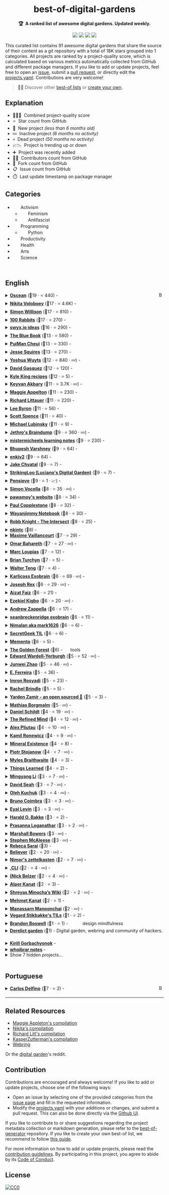 <!-- markdownlint-disable -->
<h1 align="center">
    best-of-digital-gardens
    <br>
</h1>

<p align="center">
    <strong>🏆&nbsp; A ranked list of awesome digital gardens. Updated weekly.</strong>
</p>

<p align="center">
    <a href="https://best-of.org" title="Best-of Badge"><img src="http://bit.ly/3o3EHNN"></a>
    <a href="#Contents" title="Project Count"><img src="https://img.shields.io/badge/projects-91-blue.svg?color=5ac4bf"></a>
    <a href="#Contribution" title="Contributions are welcome"><img src="https://img.shields.io/badge/contributions-welcome-green.svg"></a>
    <a href="https://github.com/lyz-code/best-of-digital-gardens/actions" title="Update CI"><img src="https://github.com/lyz-code/autoimport/workflows/Update/badge.svg"></a>
</p>

This curated list contains 91 awesome digital gardens that share the source of their content as a git repository with a total of 18K stars grouped into 1 categories. All projects are ranked by a project-quality score, which is calculated based on various metrics automatically collected from GitHub and different package managers. If you like to add or update projects, feel free to open an [issue](https://github.com/lyz-code/best-of-digital-gardens/issues/new/choose), submit a [pull request](https://github.com/lyz-code/best-of-digital-gardens/pulls), or directly edit the [projects.yaml](https://github.com/lyz-code/best-of-digital-gardens/edit/main/projects.yaml). Contributions are very welcome!

> 🧙‍♂️  Discover other [best-of lists](https://best-of.org) or [create your own](https://github.com/best-of-lists/best-of/blob/main/create-best-of-list.md).

## Explanation
- 🥇🥈🥉&nbsp; Combined project-quality score
- ⭐️&nbsp; Star count from GitHub
- 🐣&nbsp; New project _(less than 6 months old)_
- 💤&nbsp; Inactive project _(6 months no activity)_
- 💀&nbsp; Dead project _(50 months no activity)_
- 📈📉&nbsp; Project is trending up or down
- ➕&nbsp; Project was recently added
- 👨‍💻&nbsp; Contributors count from GitHub
- 🔀&nbsp; Fork count from GitHub
- 📋&nbsp; Issue count from GitHub
- ⏱️&nbsp; Last update timestamp on package manager

## Categories

- <img src="https://raw.githubusercontent.com/lyz-code/best-of-digital-gardens/main/.icons/activism.png" style="display:inline;" width="17" height="17">&nbsp; Activism
    - <img src="https://raw.githubusercontent.com/lyz-code/best-of-digital-gardens/main/.icons/feminism.png" style="display:inline;" width="17" height="17">&nbsp; Feminism
    - <img src="https://raw.githubusercontent.com/lyz-code/best-of-digital-gardens/main/.icons/antifascism.png" style="display:inline;" width="17" height="17">&nbsp; Antifascist
- <img src="https://raw.githubusercontent.com/lyz-code/best-of-digital-gardens/main/.icons/programming.png" style="display:inline;" width="17" height="17">&nbsp; Programming
    - <img src="https://raw.githubusercontent.com/lyz-code/best-of-digital-gardens/main/.icons/python.png" style="display:inline;" width="17" height="17">&nbsp; Python
- <img src="https://raw.githubusercontent.com/lyz-code/best-of-digital-gardens/main/.icons/time-management.png" style="display:inline;" width="17" height="17">&nbsp; Productivity
- <img src="https://raw.githubusercontent.com/lyz-code/best-of-digital-gardens/main/.icons/cardiogram.png" style="display:inline;" width="17" height="17">&nbsp; Health
- <img src="https://raw.githubusercontent.com/lyz-code/best-of-digital-gardens/main/.icons/tools.png" style="display:inline;" width="17" height="17">&nbsp; Arts
- <img src="https://raw.githubusercontent.com/lyz-code/best-of-digital-gardens/main/.icons/science.png" style="display:inline;" width="17" height="17">&nbsp; Science

<br>

## English

<a href="#"><img align="right" width="15" height="15" src="https://git.io/JtehR" alt="Back to top"></a>

<details><summary><b><a href="https://wiki.xxiivv.com/site/home.html">Oscean</a></b> (🥇19 ·  ⭐ 440) - </summary>

- [GitHub](https://github.com/XXIIVV/oscean) (👨‍💻 41 · 🔀 78 · 📦 6 · 📋 53 - 24% open · ⏱️ 16.09.2023)
</details>
<details><summary><b><a href="https://wiki.nikiv.dev/">Nikita Voloboev</a></b> (🥇17 ·  ⭐ 4.6K) -  <img src="https://raw.githubusercontent.com/lyz-code/best-of-digital-gardens/main/.icons/science.png" style="display:inline;" width="17" height="17"> <img src="https://raw.githubusercontent.com/lyz-code/best-of-digital-gardens/main/.icons/programming.png" style="display:inline;" width="17" height="17"> <img src="https://raw.githubusercontent.com/lyz-code/best-of-digital-gardens/main/.icons/tools.png" style="display:inline;" width="17" height="17"> <img src="https://raw.githubusercontent.com/lyz-code/best-of-digital-gardens/main/.icons/linux.png" style="display:inline;" width="17" height="17"> <img src="https://raw.githubusercontent.com/lyz-code/best-of-digital-gardens/main/.icons/activism.png" style="display:inline;" width="17" height="17"> <img src="https://raw.githubusercontent.com/lyz-code/best-of-digital-gardens/main/.icons/python.png" style="display:inline;" width="17" height="17"> <img src="https://raw.githubusercontent.com/lyz-code/best-of-digital-gardens/main/.icons/cardiogram.png" style="display:inline;" width="17" height="17"> <img src="https://raw.githubusercontent.com/lyz-code/best-of-digital-gardens/main/.icons/time-management.png" style="display:inline;" width="17" height="17"></summary>

- [GitHub](https://github.com/nikitavoloboev/knowledge) (👨‍💻 45 · 🔀 510 · 📋 42 - 28% open · ⏱️ 01.06.2023)
</details>
<details><summary><b><a href="https://til.simonwillison.net/">Simon Willison</a></b> (🥇17 ·  ⭐ 810) -  <img src="https://raw.githubusercontent.com/lyz-code/best-of-digital-gardens/main/.icons/programming.png" style="display:inline;" width="17" height="17"> <img src="https://raw.githubusercontent.com/lyz-code/best-of-digital-gardens/main/.icons/linux.png" style="display:inline;" width="17" height="17"> <img src="https://raw.githubusercontent.com/lyz-code/best-of-digital-gardens/main/.icons/python.png" style="display:inline;" width="17" height="17"></summary>

- [GitHub](https://github.com/simonw/til) (👨‍💻 12 · 🔀 80 · 📋 62 - 20% open · ⏱️ 21.09.2023)
</details>
<details><summary><b><a href="https://100r.co/site/home.html">100 Rabbits</a></b> (🥇17 ·  ⭐ 270) -  <img src="https://raw.githubusercontent.com/lyz-code/best-of-digital-gardens/main/.icons/programming.png" style="display:inline;" width="17" height="17"> <img src="https://raw.githubusercontent.com/lyz-code/best-of-digital-gardens/main/.icons/tools.png" style="display:inline;" width="17" height="17"></summary>

- [GitHub](https://github.com/hundredrabbits/100r.co) (👨‍💻 30 · 🔀 52 · 📋 44 - 13% open · ⏱️ 15.09.2023)
</details>
<details><summary><b><a href="https://www.swyx.io/ideas/?show=Essays">swyx.io ideas</a></b> (🥇16 ·  ⭐ 290) - </summary>

- [GitHub](https://github.com/swyxio/swyxdotio) (👨‍💻 31 · 🔀 41 · 📋 440 - 5% open · ⏱️ 06.09.2023)
</details>
<details><summary><b><a href="https://lyz-code.github.io/blue-book">The Blue Book</a></b> (🥇13 ·  ⭐ 580) -  <img src="https://raw.githubusercontent.com/lyz-code/best-of-digital-gardens/main/.icons/activism.png" style="display:inline;" width="17" height="17"> <img src="https://raw.githubusercontent.com/lyz-code/best-of-digital-gardens/main/.icons/antifascism.png" style="display:inline;" width="17" height="17"> <img src="https://raw.githubusercontent.com/lyz-code/best-of-digital-gardens/main/.icons/time-management.png" style="display:inline;" width="17" height="17"> <img src="https://raw.githubusercontent.com/lyz-code/best-of-digital-gardens/main/.icons/cardiogram.png" style="display:inline;" width="17" height="17"> <img src="https://raw.githubusercontent.com/lyz-code/best-of-digital-gardens/main/.icons/programming.png" style="display:inline;" width="17" height="17"> <img src="https://raw.githubusercontent.com/lyz-code/best-of-digital-gardens/main/.icons/python.png" style="display:inline;" width="17" height="17"> <img src="https://raw.githubusercontent.com/lyz-code/best-of-digital-gardens/main/.icons/linux.png" style="display:inline;" width="17" height="17"> <img src="https://raw.githubusercontent.com/lyz-code/best-of-digital-gardens/main/.icons/tools.png" style="display:inline;" width="17" height="17"> <img src="https://raw.githubusercontent.com/lyz-code/best-of-digital-gardens/main/.icons/science.png" style="display:inline;" width="17" height="17"> <img src="https://raw.githubusercontent.com/lyz-code/best-of-digital-gardens/main/.icons/feminism.png" style="display:inline;" width="17" height="17"></summary>

- [GitHub](https://github.com/lyz-code/blue-book) (👨‍💻 13 · 🔀 74 · ⏱️ 20.09.2023)
</details>
<details><summary><b><a href="https://wiki.aleen42.com/">PuiMan Cheui</a></b> (🥇13 ·  ⭐ 330) -  <img src="https://raw.githubusercontent.com/lyz-code/best-of-digital-gardens/main/.icons/programming.png" style="display:inline;" width="17" height="17"> <img src="https://raw.githubusercontent.com/lyz-code/best-of-digital-gardens/main/.icons/linux.png" style="display:inline;" width="17" height="17"></summary>

- [GitHub](https://github.com/aleen42/PersonalWiki) (👨‍💻 3 · 🔀 49 · 📋 35 - 80% open · ⏱️ 02.08.2023)
</details>
<details><summary><b><a href="https://jessesquires.github.io/TIL/">Jesse Squires</a></b> (🥇13 ·  ⭐ 270) -  <img src="https://raw.githubusercontent.com/lyz-code/best-of-digital-gardens/main/.icons/programming.png" style="display:inline;" width="17" height="17"> <img src="https://raw.githubusercontent.com/lyz-code/best-of-digital-gardens/main/.icons/python.png" style="display:inline;" width="17" height="17"> <img src="https://raw.githubusercontent.com/lyz-code/best-of-digital-gardens/main/.icons/activism.png" style="display:inline;" width="17" height="17"></summary>

- [GitHub](https://github.com/jessesquires/TIL) (👨‍💻 5 · 🔀 8 · ⏱️ 10.09.2023)
</details>
<details><summary><b><a href="https://github.com/yoshuawuyts/notes">Yoshua Wuyts</a></b> (🥈12 ·  ⭐ 840 · 💤) -  <img src="https://raw.githubusercontent.com/lyz-code/best-of-digital-gardens/main/.icons/tools.png" style="display:inline;" width="17" height="17"> <img src="https://raw.githubusercontent.com/lyz-code/best-of-digital-gardens/main/.icons/programming.png" style="display:inline;" width="17" height="17"> <img src="https://raw.githubusercontent.com/lyz-code/best-of-digital-gardens/main/.icons/time-management.png" style="display:inline;" width="17" height="17"></summary>

- [GitHub](https://github.com/yoshuawuyts/notes) (👨‍💻 13 · 🔀 44 · 📋 38 - 13% open · ⏱️ 07.10.2020)
</details>
<details><summary><b><a href="https://publish.obsidian.md/davidgasquez/README">David Gasquez</a></b> (🥈12 ·  ⭐ 120) -  <img src="https://raw.githubusercontent.com/lyz-code/best-of-digital-gardens/main/.icons/programming.png" style="display:inline;" width="17" height="17"> <img src="https://raw.githubusercontent.com/lyz-code/best-of-digital-gardens/main/.icons/cardiogram.png" style="display:inline;" width="17" height="17"> <img src="https://raw.githubusercontent.com/lyz-code/best-of-digital-gardens/main/.icons/linux.png" style="display:inline;" width="17" height="17"> <img src="https://raw.githubusercontent.com/lyz-code/best-of-digital-gardens/main/.icons/time-management.png" style="display:inline;" width="17" height="17"> <img src="https://raw.githubusercontent.com/lyz-code/best-of-digital-gardens/main/.icons/tools.png" style="display:inline;" width="17" height="17"> <img src="https://raw.githubusercontent.com/lyz-code/best-of-digital-gardens/main/.icons/science.png" style="display:inline;" width="17" height="17"></summary>

- [GitHub](https://github.com/davidgasquez/handbook) (👨‍💻 4 · 🔀 14 · ⏱️ 18.09.2023)
</details>
<details><summary><b><a href="https://recipes.kyleking.me/">Kyle King recipes</a></b> (🥈12 ·  ⭐ 5) -  <img src="https://raw.githubusercontent.com/lyz-code/best-of-digital-gardens/main/.icons/tools.png" style="display:inline;" width="17" height="17"></summary>

- [GitHub](https://github.com/KyleKing/recipes) (👨‍💻 2 · 📦 94 · ⏱️ 13.09.2023)
</details>
<details><summary><b><a href="https://keyvanakbary.github.io/learning-notes/">Keyvan Akbary</a></b> (🥈11 ·  ⭐ 3.7K · 💤) - </summary>

- [GitHub](https://github.com/keyvanakbary/learning-notes) (👨‍💻 3 · 🔀 860 · 📋 4 - 50% open · ⏱️ 15.01.2022)
</details>
<details><summary><b><a href="https://maggieappleton.com/garden">Maggie Appelton</a></b> (🥈11 ·  ⭐ 230) -  <img src="https://raw.githubusercontent.com/lyz-code/best-of-digital-gardens/main/.icons/programming.png" style="display:inline;" width="17" height="17"> <img src="https://raw.githubusercontent.com/lyz-code/best-of-digital-gardens/main/.icons/science.png" style="display:inline;" width="17" height="17"> <img src="https://raw.githubusercontent.com/lyz-code/best-of-digital-gardens/main/.icons/tools.png" style="display:inline;" width="17" height="17"></summary>

- [GitHub](https://github.com/MaggieAppleton/maggieappleton.com-V2) (👨‍💻 4 · 🔀 27 · ⏱️ 22.09.2023)
</details>
<details><summary><b><a href="https://github.com/RichardLitt/knowledge">Richard Littauer</a></b> (🥈11 ·  ⭐ 220) -  <img src="https://raw.githubusercontent.com/lyz-code/best-of-digital-gardens/main/.icons/science.png" style="display:inline;" width="17" height="17"> <img src="https://raw.githubusercontent.com/lyz-code/best-of-digital-gardens/main/.icons/tools.png" style="display:inline;" width="17" height="17"> <img src="https://raw.githubusercontent.com/lyz-code/best-of-digital-gardens/main/.icons/python.png" style="display:inline;" width="17" height="17"> <img src="https://raw.githubusercontent.com/lyz-code/best-of-digital-gardens/main/.icons/programming.png" style="display:inline;" width="17" height="17"></summary>

- [GitHub](https://github.com/RichardLitt/knowledge) (👨‍💻 5 · 🔀 19 · 📋 19 - 21% open · ⏱️ 05.09.2023)
</details>
<details><summary><b><a href="https://leebyron.com/til/">Lee Byron</a></b> (🥈11 ·  ⭐ 56) -  <img src="https://raw.githubusercontent.com/lyz-code/best-of-digital-gardens/main/.icons/programming.png" style="display:inline;" width="17" height="17"> <img src="https://raw.githubusercontent.com/lyz-code/best-of-digital-gardens/main/.icons/linux.png" style="display:inline;" width="17" height="17"></summary>

- [GitHub](https://github.com/leebyron/til) (🔀 5 · ⏱️ 31.07.2023)
</details>
<details><summary><b><a href="https://scottspence.com/posts">Scott Spence</a></b> (🥈11 ·  ⭐ 40) - </summary>

- [GitHub](https://github.com/spences10/scottspence.com) (👨‍💻 10 · 🔀 9 · 📋 4 - 25% open · ⏱️ 22.09.2023)
</details>
<details><summary><b><a href="https://mlubinsky.github.io/">Michael Lubinsky</a></b> (🥈11 ·  ⭐ 9) -  <img src="https://raw.githubusercontent.com/lyz-code/best-of-digital-gardens/main/.icons/programming.png" style="display:inline;" width="17" height="17"> <img src="https://raw.githubusercontent.com/lyz-code/best-of-digital-gardens/main/.icons/python.png" style="display:inline;" width="17" height="17"> <img src="https://raw.githubusercontent.com/lyz-code/best-of-digital-gardens/main/.icons/linux.png" style="display:inline;" width="17" height="17"></summary>

- [GitHub](https://github.com/mlubinsky/mlubinsky.github.com) (👨‍💻 8 · 🔀 3 · ⏱️ 22.09.2023)
</details>
<details><summary><b><a href="https://braindump.jethro.dev/">Jethro's Braindump</a></b> (🥈9 ·  ⭐ 360 · 💤) -  <img src="https://raw.githubusercontent.com/lyz-code/best-of-digital-gardens/main/.icons/science.png" style="display:inline;" width="17" height="17"> <img src="https://raw.githubusercontent.com/lyz-code/best-of-digital-gardens/main/.icons/linux.png" style="display:inline;" width="17" height="17"> <img src="https://raw.githubusercontent.com/lyz-code/best-of-digital-gardens/main/.icons/programming.png" style="display:inline;" width="17" height="17"> <img src="https://raw.githubusercontent.com/lyz-code/best-of-digital-gardens/main/.icons/activism.png" style="display:inline;" width="17" height="17"></summary>

- [GitHub](https://github.com/jethrokuan/braindump) (👨‍💻 6 · 🔀 88 · 📋 15 - 26% open · ⏱️ 02.12.2022)
</details>
<details><summary><b><a href="https://learning-notes.mistermicheels.com/about/about/">mistermicheels learning notes</a></b> (🥈9 ·  ⭐ 230) -  <img src="https://raw.githubusercontent.com/lyz-code/best-of-digital-gardens/main/.icons/programming.png" style="display:inline;" width="17" height="17"></summary>

- [GitHub](https://github.com/mistermicheels/learning-notes) (👨‍💻 2 · 🔀 46 · ⏱️ 25.06.2023)
</details>
<details><summary><b><a href="https://til.bhupesh.me/">Bhupesh Varshney</a></b> (🥈9 ·  ⭐ 64) -  <img src="https://raw.githubusercontent.com/lyz-code/best-of-digital-gardens/main/.icons/programming.png" style="display:inline;" width="17" height="17"> <img src="https://raw.githubusercontent.com/lyz-code/best-of-digital-gardens/main/.icons/linux.png" style="display:inline;" width="17" height="17"> <img src="https://raw.githubusercontent.com/lyz-code/best-of-digital-gardens/main/.icons/python.png" style="display:inline;" width="17" height="17"></summary>

- [GitHub](https://github.com/Bhupesh-V/til) (🔀 13 · ⏱️ 18.09.2023)
</details>
<details><summary><b><a href="https://www.lord-enki.net/">enkiv2</a></b> (🥈9 ·  ⭐ 64) -  <img src="https://raw.githubusercontent.com/lyz-code/best-of-digital-gardens/main/.icons/tools.png" style="display:inline;" width="17" height="17"> <img src="https://raw.githubusercontent.com/lyz-code/best-of-digital-gardens/main/.icons/science.png" style="display:inline;" width="17" height="17"></summary>

- [GitHub](https://github.com/enkiv2/misc) (🔀 4 · 📋 3 - 33% open · ⏱️ 21.07.2023)
</details>
<details><summary><b><a href="https://wiki.jacob.chvatal.com/">Jake Chvatal</a></b> (🥈9 ·  ⭐ 7) - </summary>

- [GitHub](https://github.com/jakeisnt/wiki) (👨‍💻 5 · 🔀 2 · 📋 25 - 4% open · ⏱️ 21.09.2023)
</details>
<details><summary><b><a href="https://strikingloo.github.io">StrikingLoo (Luciano's Digital Garden)</a></b> (🥈9 ·  ⭐ 7) -  <img src="https://raw.githubusercontent.com/lyz-code/best-of-digital-gardens/main/.icons/time-management.png" style="display:inline;" width="17" height="17"> <img src="https://raw.githubusercontent.com/lyz-code/best-of-digital-gardens/main/.icons/programming.png" style="display:inline;" width="17" height="17"> <img src="https://raw.githubusercontent.com/lyz-code/best-of-digital-gardens/main/.icons/python.png" style="display:inline;" width="17" height="17"></summary>

- [GitHub](https://github.com/StrikingLoo/strikingloo.github.io) (👨‍💻 4 · 🔀 3 · ⏱️ 19.09.2023)
</details>
<details><summary><b><a href="https://paveloom.github.io/pensieve">Pensieve</a></b> (🥈9 ·  ⭐ 1 · 📈) -  <img src="https://raw.githubusercontent.com/lyz-code/best-of-digital-gardens/main/.icons/programming.png" style="display:inline;" width="17" height="17"> <img src="https://raw.githubusercontent.com/lyz-code/best-of-digital-gardens/main/.icons/linux.png" style="display:inline;" width="17" height="17"> <img src="https://raw.githubusercontent.com/lyz-code/best-of-digital-gardens/main/.icons/science.png" style="display:inline;" width="17" height="17"></summary>

- [GitHub](https://github.com/paveloom/paveloom.github.io) (👨‍💻 4 · ⏱️ 22.09.2023)
</details>
<details><summary><b><a href="https://github.com/voxsim/knowledge">Simon Vocella</a></b> (🥈8 ·  ⭐ 35 · 💤) -  <img src="https://raw.githubusercontent.com/lyz-code/best-of-digital-gardens/main/.icons/science.png" style="display:inline;" width="17" height="17"> <img src="https://raw.githubusercontent.com/lyz-code/best-of-digital-gardens/main/.icons/programming.png" style="display:inline;" width="17" height="17"></summary>

- [GitHub](https://github.com/voxsim/knowledge) (🔀 6 · ⏱️ 07.06.2020)
</details>
<details><summary><b><a href="https://pawamoy.github.io">pawamoy's website</a></b> (🥈8 ·  ⭐ 34) -  <img src="https://raw.githubusercontent.com/lyz-code/best-of-digital-gardens/main/.icons/programming.png" style="display:inline;" width="17" height="17"> <img src="https://raw.githubusercontent.com/lyz-code/best-of-digital-gardens/main/.icons/python.png" style="display:inline;" width="17" height="17"> <img src="https://raw.githubusercontent.com/lyz-code/best-of-digital-gardens/main/.icons/science.png" style="display:inline;" width="17" height="17"></summary>

- [GitHub](https://github.com/pawamoy/website) (🔀 4 · 📋 3 - 66% open · ⏱️ 06.09.2023)
</details>
<details><summary><b><a href="https://paul.copplest.one/knowledge/">Paul Copplestone</a></b> (🥈8 ·  ⭐ 32) -  <img src="https://raw.githubusercontent.com/lyz-code/best-of-digital-gardens/main/.icons/tools.png" style="display:inline;" width="17" height="17"> <img src="https://raw.githubusercontent.com/lyz-code/best-of-digital-gardens/main/.icons/science.png" style="display:inline;" width="17" height="17"> <img src="https://raw.githubusercontent.com/lyz-code/best-of-digital-gardens/main/.icons/programming.png" style="display:inline;" width="17" height="17"></summary>

- [GitHub](https://github.com/kiwicopple/paul.copplest.one) (👨‍💻 9 · 🔀 18 · ⏱️ 21.05.2023)
</details>
<details><summary><b><a href="https://notebook.wayanjimmy.xyz/">Wayanjimmy Notebook</a></b> (🥈8 ·  ⭐ 30) -  <img src="https://raw.githubusercontent.com/lyz-code/best-of-digital-gardens/main/.icons/tools.png" style="display:inline;" width="17" height="17"> <img src="https://raw.githubusercontent.com/lyz-code/best-of-digital-gardens/main/.icons/programming.png" style="display:inline;" width="17" height="17"> <img src="https://raw.githubusercontent.com/lyz-code/best-of-digital-gardens/main/.icons/science.png" style="display:inline;" width="17" height="17"> <img src="https://raw.githubusercontent.com/lyz-code/best-of-digital-gardens/main/.icons/time-management.png" style="display:inline;" width="17" height="17"></summary>

- [GitHub](https://github.com/wayanjimmy/notebook) (👨‍💻 3 · 🔀 7 · ⏱️ 28.05.2023)
</details>
<details><summary><b><a href="https://intersect.rknight.me/">Robb Knight - The Intersect</a></b> (🥈8 ·  ⭐ 25) -  <img src="https://raw.githubusercontent.com/lyz-code/best-of-digital-gardens/main/.icons/time-management.png" style="display:inline;" width="17" height="17"> <img src="https://raw.githubusercontent.com/lyz-code/best-of-digital-gardens/main/.icons/cardiogram.png" style="display:inline;" width="17" height="17"> <img src="https://raw.githubusercontent.com/lyz-code/best-of-digital-gardens/main/.icons/linux.png" style="display:inline;" width="17" height="17"> <img src="https://raw.githubusercontent.com/lyz-code/best-of-digital-gardens/main/.icons/programming.png" style="display:inline;" width="17" height="17"></summary>

- [GitHub](https://github.com/rknightuk/intersect) (🔀 2 · ⏱️ 31.07.2023)
</details>
<details><summary><b><a href="https://nkintc.gitbook.io/brainless/">nkintc</a></b> (🥈8) -  <img src="https://raw.githubusercontent.com/lyz-code/best-of-digital-gardens/main/.icons/tools.png" style="display:inline;" width="17" height="17"> <img src="https://raw.githubusercontent.com/lyz-code/best-of-digital-gardens/main/.icons/science.png" style="display:inline;" width="17" height="17"> <img src="https://raw.githubusercontent.com/lyz-code/best-of-digital-gardens/main/.icons/linux.png" style="display:inline;" width="17" height="17"></summary>

- [GitHub](https://github.com/nkintc/nkintc.github.io) (⏱️ 10.07.2023)
</details>
<details><summary><b><a href="https://maximevaillancourt.com/notes">Maxime Vaillancourt</a></b> (🥈7 ·  ⭐ 29) - </summary>

- [GitHub](https://github.com/maximevaillancourt/maximevaillancourt.com) (👨‍💻 3 · 🔀 10 · ⏱️ 12.04.2023)
</details>
<details><summary><b><a href="https://wiki.omar.engineer/">Omar Bahareth</a></b> (🥈7 ·  ⭐ 27 · 💤) -  <img src="https://raw.githubusercontent.com/lyz-code/best-of-digital-gardens/main/.icons/programming.png" style="display:inline;" width="17" height="17"> <img src="https://raw.githubusercontent.com/lyz-code/best-of-digital-gardens/main/.icons/science.png" style="display:inline;" width="17" height="17"></summary>

- [GitHub](https://github.com/obahareth/knowledge) (🔀 2 · ⏱️ 10.08.2022)
</details>
<details><summary><b><a href="https://memo-dev.marc-loupias.fr/">Marc Loupias</a></b> (🥈7 ·  ⭐ 12) -  <img src="https://raw.githubusercontent.com/lyz-code/best-of-digital-gardens/main/.icons/programming.png" style="display:inline;" width="17" height="17"> <img src="https://raw.githubusercontent.com/lyz-code/best-of-digital-gardens/main/.icons/linux.png" style="display:inline;" width="17" height="17"></summary>

- [GitHub](https://github.com/MarcLoupias/memo-dev) (👨‍💻 3 · 🔀 2 · ⏱️ 09.07.2023)
</details>
<details><summary><b><a href="https://wiki.brianturchyn.net">Brian Turchyn</a></b> (🥈7 ·  ⭐ 5) -  <img src="https://raw.githubusercontent.com/lyz-code/best-of-digital-gardens/main/.icons/cardiogram.png" style="display:inline;" width="17" height="17"> <img src="https://raw.githubusercontent.com/lyz-code/best-of-digital-gardens/main/.icons/time-management.png" style="display:inline;" width="17" height="17"> <img src="https://raw.githubusercontent.com/lyz-code/best-of-digital-gardens/main/.icons/programming.png" style="display:inline;" width="17" height="17"></summary>

- [GitHub](https://github.com/b-turchyn/wiki) (👨‍💻 2 · ⏱️ 19.09.2023)
</details>
<details><summary><b><a href="https://walterteng.com/garden">Walter Teng</a></b> (🥈7 ·  ⭐ 4) -  <img src="https://raw.githubusercontent.com/lyz-code/best-of-digital-gardens/main/.icons/programming.png" style="display:inline;" width="17" height="17"> <img src="https://raw.githubusercontent.com/lyz-code/best-of-digital-gardens/main/.icons/time-management.png" style="display:inline;" width="17" height="17"> <img src="https://raw.githubusercontent.com/lyz-code/best-of-digital-gardens/main/.icons/tools.png" style="display:inline;" width="17" height="17"></summary>

- [GitHub](https://github.com/davzoku/personal-website-v1) (👨‍💻 2 · ⏱️ 08.09.2023)
</details>
<details><summary><b><a href="https://beepb00p.xyz/exobrain/">Karlicoss Exobrain</a></b> (🥉6 ·  ⭐ 69 · 💤) -  <img src="https://raw.githubusercontent.com/lyz-code/best-of-digital-gardens/main/.icons/programming.png" style="display:inline;" width="17" height="17"> <img src="https://raw.githubusercontent.com/lyz-code/best-of-digital-gardens/main/.icons/tools.png" style="display:inline;" width="17" height="17"> <img src="https://raw.githubusercontent.com/lyz-code/best-of-digital-gardens/main/.icons/science.png" style="display:inline;" width="17" height="17"> <img src="https://raw.githubusercontent.com/lyz-code/best-of-digital-gardens/main/.icons/cardiogram.png" style="display:inline;" width="17" height="17"> <img src="https://raw.githubusercontent.com/lyz-code/best-of-digital-gardens/main/.icons/time-management.png" style="display:inline;" width="17" height="17"></summary>

- [GitHub](https://github.com/karlicoss/exobrain) (🔀 6 · ⏱️ 23.05.2021)
</details>
<details><summary><b><a href="https://github.com/josephrexme/knowledge">Joseph Rex</a></b> (🥉6 ·  ⭐ 29 · 💤) -  <img src="https://raw.githubusercontent.com/lyz-code/best-of-digital-gardens/main/.icons/programming.png" style="display:inline;" width="17" height="17"> <img src="https://raw.githubusercontent.com/lyz-code/best-of-digital-gardens/main/.icons/tools.png" style="display:inline;" width="17" height="17"></summary>

- [GitHub](https://github.com/josephrexme/knowledge) (🔀 1 · ⏱️ 29.10.2021)
</details>
<details><summary><b><a href="https://www.aizatto.com/">Aizat Faiz</a></b> (🥉6 ·  ⭐ 21) -  <img src="https://raw.githubusercontent.com/lyz-code/best-of-digital-gardens/main/.icons/programming.png" style="display:inline;" width="17" height="17"></summary>

- [GitHub](https://github.com/aizatto/gitbook-public) (👨‍💻 2 · 🔀 3 · ⏱️ 29.03.2023)
</details>
<details><summary><b><a href="https://github.com/theatlasroom/tidbits">Ezekiel Kigbo</a></b> (🥉6 ·  ⭐ 20 · 💤) -  <img src="https://raw.githubusercontent.com/lyz-code/best-of-digital-gardens/main/.icons/programming.png" style="display:inline;" width="17" height="17"> <img src="https://raw.githubusercontent.com/lyz-code/best-of-digital-gardens/main/.icons/science.png" style="display:inline;" width="17" height="17"></summary>

- [GitHub](https://github.com/theatlasroom/tidbits) (👨‍💻 3 · 🔀 3 · ⏱️ 16.01.2023)
</details>
<details><summary><b><a href="https://github.com/azappella/knowledge">Andrew Zappella</a></b> (🥉6 ·  ⭐ 17) -  <img src="https://raw.githubusercontent.com/lyz-code/best-of-digital-gardens/main/.icons/programming.png" style="display:inline;" width="17" height="17"> <img src="https://raw.githubusercontent.com/lyz-code/best-of-digital-gardens/main/.icons/time-management.png" style="display:inline;" width="17" height="17"> <img src="https://raw.githubusercontent.com/lyz-code/best-of-digital-gardens/main/.icons/linux.png" style="display:inline;" width="17" height="17"></summary>

- [GitHub](https://github.com/azappella/knowledge) (🔀 1 · ⏱️ 07.07.2023)
</details>
<details><summary><b><a href="https://exobrain.sean.fish/">seanbreckenridge exobrain</a></b> (🥉6 ·  ⭐ 11) -  <img src="https://raw.githubusercontent.com/lyz-code/best-of-digital-gardens/main/.icons/programming.png" style="display:inline;" width="17" height="17"></summary>

- [GitHub](https://github.com/seanbreckenridge/exobrain) (⏱️ 21.09.2023)
</details>
<details><summary><b><a href="https://mark1626.github.io/knowledge/">Nimalan aka mark1626</a></b> (🥉6 ·  ⭐ 6) -  <img src="https://raw.githubusercontent.com/lyz-code/best-of-digital-gardens/main/.icons/science.png" style="display:inline;" width="17" height="17"> <img src="https://raw.githubusercontent.com/lyz-code/best-of-digital-gardens/main/.icons/programming.png" style="display:inline;" width="17" height="17"> <img src="https://raw.githubusercontent.com/lyz-code/best-of-digital-gardens/main/.icons/linux.png" style="display:inline;" width="17" height="17"></summary>

- [GitHub](https://github.com/Mark1626/knowledge) (👨‍💻 2 · ⏱️ 15.09.2023)
</details>
<details><summary><b><a href="https://til.secretgeek.net/">SecretGeek TIL</a></b> (🥉6 ·  ⭐ 6) -  <img src="https://raw.githubusercontent.com/lyz-code/best-of-digital-gardens/main/.icons/programming.png" style="display:inline;" width="17" height="17"> <img src="https://raw.githubusercontent.com/lyz-code/best-of-digital-gardens/main/.icons/linux.png" style="display:inline;" width="17" height="17"> <img src="https://raw.githubusercontent.com/lyz-code/best-of-digital-gardens/main/.icons/tools.png" style="display:inline;" width="17" height="17"> <img src="https://raw.githubusercontent.com/lyz-code/best-of-digital-gardens/main/.icons/python.png" style="display:inline;" width="17" height="17"> <img src="https://raw.githubusercontent.com/lyz-code/best-of-digital-gardens/main/.icons/time-management.png" style="display:inline;" width="17" height="17"></summary>

- [GitHub](https://github.com/secretGeek/today-i-learned-staging) (👨‍💻 2 · 🔀 2 · ⏱️ 30.08.2023)
</details>
<details><summary><b><a href="https://m0wer.github.io/memento/">Memento</a></b> (🥉6 ·  ⭐ 5) -  <img src="https://raw.githubusercontent.com/lyz-code/best-of-digital-gardens/main/.icons/programming.png" style="display:inline;" width="17" height="17"> <img src="https://raw.githubusercontent.com/lyz-code/best-of-digital-gardens/main/.icons/linux.png" style="display:inline;" width="17" height="17"> <img src="https://raw.githubusercontent.com/lyz-code/best-of-digital-gardens/main/.icons/python.png" style="display:inline;" width="17" height="17"> <img src="https://raw.githubusercontent.com/lyz-code/best-of-digital-gardens/main/.icons/tools.png" style="display:inline;" width="17" height="17"></summary>

- [GitHub](https://github.com/m0wer/memento) (👨‍💻 2 · ⏱️ 19.09.2023)
</details>
<details><summary><b><a href="https://www.lorien.cloud/">The Golden Forest</a></b> (🥉6) -  <img src="https://raw.githubusercontent.com/lyz-code/best-of-digital-gardens/main/.icons/linux.png" style="display:inline;" width="17" height="17"> tools</summary>

- [GitHub](https://github.com/sdelrio/golden-forest) (⏱️ 03.09.2023)
</details>
<details><summary><b><a href="https://notes.eddyerburgh.me/">Edward Wardell-Yerburgh</a></b> (🥉5 ·  ⭐ 52 · 💤) -  <img src="https://raw.githubusercontent.com/lyz-code/best-of-digital-gardens/main/.icons/programming.png" style="display:inline;" width="17" height="17"></summary>

- [GitHub](https://github.com/eddyerburgh/notes) (👨‍💻 2 · 🔀 10 · ⏱️ 16.03.2022)
</details>
<details><summary><b><a href="https://wiki.toozhao.com/#/">Junwei Zhao</a></b> (🥉5 ·  ⭐ 46 · 💤) -  <img src="https://raw.githubusercontent.com/lyz-code/best-of-digital-gardens/main/.icons/programming.png" style="display:inline;" width="17" height="17"> <img src="https://raw.githubusercontent.com/lyz-code/best-of-digital-gardens/main/.icons/linux.png" style="display:inline;" width="17" height="17"></summary>

- [GitHub](https://github.com/wahyd4/knowledge) (👨‍💻 2 · 🔀 8 · 📋 2 - 50% open · ⏱️ 25.07.2022)
</details>
<details><summary><b><a href="https://github.com/slowernews/notebook">E. Ferreira</a></b> (🥉5 ·  ⭐ 36) -  <img src="https://raw.githubusercontent.com/lyz-code/best-of-digital-gardens/main/.icons/programming.png" style="display:inline;" width="17" height="17"> <img src="https://raw.githubusercontent.com/lyz-code/best-of-digital-gardens/main/.icons/tools.png" style="display:inline;" width="17" height="17"></summary>

- [GitHub](https://github.com/slowernews/notebook) (🔀 1 · ⏱️ 08.09.2023)
</details>
<details><summary><b><a href="https://irosyadi.gitbook.io/irosyadi/">Imron Rosyadi</a></b> (🥉5 ·  ⭐ 23) -  <img src="https://raw.githubusercontent.com/lyz-code/best-of-digital-gardens/main/.icons/programming.png" style="display:inline;" width="17" height="17"></summary>

- [GitHub](https://github.com/irosyadi/gitbook) (👨‍💻 3 · 🔀 12 · ⏱️ 08.03.2023)
</details>
<details><summary><b><a href="https://knowledge.rachelbrindle.com/">Rachel Brindle</a></b> (🥉5 ·  ⭐ 5) -  <img src="https://raw.githubusercontent.com/lyz-code/best-of-digital-gardens/main/.icons/activism.png" style="display:inline;" width="17" height="17"> <img src="https://raw.githubusercontent.com/lyz-code/best-of-digital-gardens/main/.icons/science.png" style="display:inline;" width="17" height="17"> <img src="https://raw.githubusercontent.com/lyz-code/best-of-digital-gardens/main/.icons/tools.png" style="display:inline;" width="17" height="17"> <img src="https://raw.githubusercontent.com/lyz-code/best-of-digital-gardens/main/.icons/time-management.png" style="display:inline;" width="17" height="17"> <img src="https://raw.githubusercontent.com/lyz-code/best-of-digital-gardens/main/.icons/programming.png" style="display:inline;" width="17" height="17"> <img src="https://raw.githubusercontent.com/lyz-code/best-of-digital-gardens/main/.icons/python.png" style="display:inline;" width="17" height="17"> <img src="https://raw.githubusercontent.com/lyz-code/best-of-digital-gardens/main/.icons/linux.png" style="display:inline;" width="17" height="17"></summary>

- [GitHub](https://github.com/younata/personal_knowledge) (👨‍💻 3 · ⏱️ 21.09.2023)
</details>
<details><summary><b><a href="https://www.yarden-zamir.com">Yarden Zamir - an open sourced 🧠</a></b> (🥉5 ·  ⭐ 3) -  <img src="https://raw.githubusercontent.com/lyz-code/best-of-digital-gardens/main/.icons/programming.png" style="display:inline;" width="17" height="17"> <img src="https://raw.githubusercontent.com/lyz-code/best-of-digital-gardens/main/.icons/time-management.png" style="display:inline;" width="17" height="17"></summary>

- [GitHub](https://github.com/Yarden-zamir/me) (👨‍💻 2 · 🔀 4 · 📋 4 - 25% open · ⏱️ 24.07.2023)
</details>
<details><summary><b><a href="https://wiki.mathiasborgmalm.dev/">Mathias Borgmalm</a></b> (🥉5 · 💤) -  <img src="https://raw.githubusercontent.com/lyz-code/best-of-digital-gardens/main/.icons/tools.png" style="display:inline;" width="17" height="17"> <img src="https://raw.githubusercontent.com/lyz-code/best-of-digital-gardens/main/.icons/programming.png" style="display:inline;" width="17" height="17"></summary>

- [GitHub](https://github.com/MateBoy/knowledge-base) (👨‍💻 3 · ⏱️ 05.07.2021)
</details>
<details><summary><b><a href="https://github.com/d2s/knowledge">Daniel Schildt</a></b> (🥉4 ·  ⭐ 19 · 💤) -  <img src="https://raw.githubusercontent.com/lyz-code/best-of-digital-gardens/main/.icons/programming.png" style="display:inline;" width="17" height="17"> <img src="https://raw.githubusercontent.com/lyz-code/best-of-digital-gardens/main/.icons/linux.png" style="display:inline;" width="17" height="17"> <img src="https://raw.githubusercontent.com/lyz-code/best-of-digital-gardens/main/.icons/tools.png" style="display:inline;" width="17" height="17"> <img src="https://raw.githubusercontent.com/lyz-code/best-of-digital-gardens/main/.icons/science.png" style="display:inline;" width="17" height="17"></summary>

- [GitHub](https://github.com/d2s/knowledge) (👨‍💻 2 · 🔀 3 · ⏱️ 11.06.2020)
</details>
<details><summary><b><a href="https://refinedmind.co/digital-garden">The Refined Mind</a></b> (🥉4 ·  ⭐ 12 · 💤) - </summary>

- [GitHub](https://github.com/MikeTannenbaum/my-public-mind) (👨‍💻 2 · 🔀 2 · ⏱️ 13.12.2022)
</details>
<details><summary><b><a href="https://github.com/plutov/notebook">Alex Pliutau</a></b> (🥉4 ·  ⭐ 10 · 💤) -  <img src="https://raw.githubusercontent.com/lyz-code/best-of-digital-gardens/main/.icons/programming.png" style="display:inline;" width="17" height="17"></summary>

- [GitHub](https://github.com/plutov/notebook) (👨‍💻 2 · 🔀 6 · ⏱️ 06.03.2021)
</details>
<details><summary><b><a href="https://github.com/galileo/knowledge">Kamil Ronewicz</a></b> (🥉4 ·  ⭐ 9 · 💤) -  <img src="https://raw.githubusercontent.com/lyz-code/best-of-digital-gardens/main/.icons/programming.png" style="display:inline;" width="17" height="17"></summary>

- [GitHub](https://github.com/galileo/knowledge) (🔀 1 · ⏱️ 08.02.2022)
</details>
<details><summary><b><a href="https://mineralexistence.com/home.html">Mineral Existence</a></b> (🥉4 ·  ⭐ 8) -  <img src="https://raw.githubusercontent.com/lyz-code/best-of-digital-gardens/main/.icons/programming.png" style="display:inline;" width="17" height="17"> <img src="https://raw.githubusercontent.com/lyz-code/best-of-digital-gardens/main/.icons/tools.png" style="display:inline;" width="17" height="17"></summary>

- [GitHub](https://github.com/flber/mx) (🔀 1 · ⏱️ 19.04.2023)
</details>
<details><summary><b><a href="https://wiki.stojanow.com/">Piotr Stojanow</a></b> (🥉4 ·  ⭐ 7 · 💤) -  <img src="https://raw.githubusercontent.com/lyz-code/best-of-digital-gardens/main/.icons/science.png" style="display:inline;" width="17" height="17"> <img src="https://raw.githubusercontent.com/lyz-code/best-of-digital-gardens/main/.icons/tools.png" style="display:inline;" width="17" height="17"> <img src="https://raw.githubusercontent.com/lyz-code/best-of-digital-gardens/main/.icons/activism.png" style="display:inline;" width="17" height="17"> <img src="https://raw.githubusercontent.com/lyz-code/best-of-digital-gardens/main/.icons/time-management.png" style="display:inline;" width="17" height="17"></summary>

- [GitHub](https://github.com/psto/episteme) (👨‍💻 2 · 🔀 1 · ⏱️ 28.02.2023)
</details>
<details><summary><b><a href="https://wiki.mylesb.ca/">Myles Braithwaite</a></b> (🥉4 ·  ⭐ 3) -  <img src="https://raw.githubusercontent.com/lyz-code/best-of-digital-gardens/main/.icons/programming.png" style="display:inline;" width="17" height="17"> <img src="https://raw.githubusercontent.com/lyz-code/best-of-digital-gardens/main/.icons/tools.png" style="display:inline;" width="17" height="17"> <img src="https://raw.githubusercontent.com/lyz-code/best-of-digital-gardens/main/.icons/linux.png" style="display:inline;" width="17" height="17"> <img src="https://raw.githubusercontent.com/lyz-code/best-of-digital-gardens/main/.icons/time-management.png" style="display:inline;" width="17" height="17"></summary>

- [GitHub](https://github.com/myles/wiki) (👨‍💻 4 · 📥 12 · 📋 2 - 50% open · ⏱️ 14.04.2023)
</details>
<details><summary><b><a href="https://sunflowerno0b.github.io/ATW/">Things Learned</a></b> (🥉4 ·  ⭐ 2) -  <img src="https://raw.githubusercontent.com/lyz-code/best-of-digital-gardens/main/.icons/programming.png" style="display:inline;" width="17" height="17"> <img src="https://raw.githubusercontent.com/lyz-code/best-of-digital-gardens/main/.icons/linux.png" style="display:inline;" width="17" height="17"></summary>

- [GitHub](https://github.com/sunflowerno0b/ATW) (👨‍💻 7 · ⏱️ 15.04.2023)
</details>
<details><summary><b><a href="https://tslmy.gitbook.io/k/">Mingyang Li</a></b> (🥉3 ·  ⭐ 7 · 💤) -  <img src="https://raw.githubusercontent.com/lyz-code/best-of-digital-gardens/main/.icons/programming.png" style="display:inline;" width="17" height="17"> <img src="https://raw.githubusercontent.com/lyz-code/best-of-digital-gardens/main/.icons/science.png" style="display:inline;" width="17" height="17"></summary>

- [GitHub](https://github.com/tslmy/know) (👨‍💻 2 · ⏱️ 28.04.2022)
</details>
<details><summary><b><a href="https://davidseah.gitbook.io/davidseah/">David Seah</a></b> (🥉3 ·  ⭐ 7 · 💤) -  <img src="https://raw.githubusercontent.com/lyz-code/best-of-digital-gardens/main/.icons/time-management.png" style="display:inline;" width="17" height="17"> <img src="https://raw.githubusercontent.com/lyz-code/best-of-digital-gardens/main/.icons/programming.png" style="display:inline;" width="17" height="17"></summary>

- [GitHub](https://github.com/davidseah/knowledgebank) (⏱️ 02.09.2021)
</details>
<details><summary><b><a href="https://github.com/hzlmn/week-learning">Oleh Kuchuk</a></b> (🥉3 ·  ⭐ 4 · 💤) -  <img src="https://raw.githubusercontent.com/lyz-code/best-of-digital-gardens/main/.icons/python.png" style="display:inline;" width="17" height="17"> <img src="https://raw.githubusercontent.com/lyz-code/best-of-digital-gardens/main/.icons/programming.png" style="display:inline;" width="17" height="17"></summary>

- [GitHub](https://github.com/hzlmn/week-learning) (👨‍💻 2 · ⏱️ 18.08.2019)
</details>
<details><summary><b><a href="https://wiki.metaphoric.dev/">Bruno Coimbra</a></b> (🥉3 ·  ⭐ 3 · 💤) -  <img src="https://raw.githubusercontent.com/lyz-code/best-of-digital-gardens/main/.icons/linux.png" style="display:inline;" width="17" height="17"></summary>

- [GitHub](https://github.com/b-coimbra/wiki) (👨‍💻 3 · ⏱️ 08.06.2022)
</details>
<details><summary><b><a href="https://github.com/eyalev/notes">Eyal Levin</a></b> (🥉3 ·  ⭐ 3 · 💤) -  <img src="https://raw.githubusercontent.com/lyz-code/best-of-digital-gardens/main/.icons/tools.png" style="display:inline;" width="17" height="17"></summary>

- [GitHub](https://github.com/eyalev/notes) (⏱️ 27.04.2020)
</details>
<details><summary><b><a href="https://hwiki.bakke.be/">Harald O. Bakke</a></b> (🥉3 ·  ⭐ 2) -  <img src="https://raw.githubusercontent.com/lyz-code/best-of-digital-gardens/main/.icons/activism.png" style="display:inline;" width="17" height="17"> <img src="https://raw.githubusercontent.com/lyz-code/best-of-digital-gardens/main/.icons/tools.png" style="display:inline;" width="17" height="17"> <img src="https://raw.githubusercontent.com/lyz-code/best-of-digital-gardens/main/.icons/time-management.png" style="display:inline;" width="17" height="17"></summary>

- [GitHub](https://github.com/bakke92/hwiki) (👨‍💻 2 · ⏱️ 07.08.2023)
</details>
<details><summary><b><a href="https://github.com/prasannavl/knowledge">Prasanna Loganathar</a></b> (🥉3 ·  ⭐ 2 · 💤) -  <img src="https://raw.githubusercontent.com/lyz-code/best-of-digital-gardens/main/.icons/science.png" style="display:inline;" width="17" height="17"> <img src="https://raw.githubusercontent.com/lyz-code/best-of-digital-gardens/main/.icons/linux.png" style="display:inline;" width="17" height="17"> <img src="https://raw.githubusercontent.com/lyz-code/best-of-digital-gardens/main/.icons/programming.png" style="display:inline;" width="17" height="17"></summary>

- [GitHub](https://github.com/prasannavl/knowledge) (⏱️ 28.02.2022)
</details>
<details><summary><b><a href="https://knowledge.maxdeviant.com/">Marshall Bowers</a></b> (🥉3 · 💤) -  <img src="https://raw.githubusercontent.com/lyz-code/best-of-digital-gardens/main/.icons/programming.png" style="display:inline;" width="17" height="17"> <img src="https://raw.githubusercontent.com/lyz-code/best-of-digital-gardens/main/.icons/linux.png" style="display:inline;" width="17" height="17"></summary>

- [GitHub](https://github.com/maxdeviant/knowledge) (⏱️ 16.05.2021)
</details>
<details><summary><b><a href="https://directory.stephenmcaleese.com/">Stephen McAleese</a></b> (🥉3 · 💤) -  <img src="https://raw.githubusercontent.com/lyz-code/best-of-digital-gardens/main/.icons/science.png" style="display:inline;" width="17" height="17"> <img src="https://raw.githubusercontent.com/lyz-code/best-of-digital-gardens/main/.icons/time-management.png" style="display:inline;" width="17" height="17"></summary>

- [GitHub](https://github.com/smcaleese/directory) (⏱️ 14.02.2021)
</details>
<details><summary><b><a href="https://rsarai.github.io/">Rebeca Sarai</a></b> (🥉3) - </summary>

- [GitHub](https://github.com/rsarai/rsarai.github.io) (👨‍💻 2 · ⏱️ 10.08.2023)
</details>
<details><summary><b><a href="https://devlog.willcodefor.beer/">Believer</a></b> (🥉2 ·  ⭐ 20 · 💤) -  <img src="https://raw.githubusercontent.com/lyz-code/best-of-digital-gardens/main/.icons/programming.png" style="display:inline;" width="17" height="17"></summary>

- [GitHub](https://github.com/believer/devlog) (👨‍💻 2 · 🔀 1 · ⏱️ 23.04.2022)
</details>
<details><summary><b><a href="https://nimor111.github.io/notebook/">Nimor's zettelkasten</a></b> (🥉2 ·  ⭐ 7 · 💤) - </summary>

- [GitHub](https://github.com/Nimor111/notebook) (👨‍💻 2 · 🔀 1 · ⏱️ 03.06.2021)
</details>
<details><summary><b><a href="https://wiki.changbai.li/#/">.CLI</a></b> (🥉2 ·  ⭐ 4 · 💤) -  <img src="https://raw.githubusercontent.com/lyz-code/best-of-digital-gardens/main/.icons/programming.png" style="display:inline;" width="17" height="17"> <img src="https://raw.githubusercontent.com/lyz-code/best-of-digital-gardens/main/.icons/cardiogram.png" style="display:inline;" width="17" height="17"></summary>

- [GitHub](https://github.com/dotcli/knowledge) (👨‍💻 2 · ⏱️ 19.12.2022)
</details>
<details><summary><b><a href="https://notes.nickbelzer.me/">(Nick Belzer</a></b> (🥉2 ·  ⭐ 4 · 💤) -  <img src="https://raw.githubusercontent.com/lyz-code/best-of-digital-gardens/main/.icons/programming.png" style="display:inline;" width="17" height="17"></summary>

- [GitHub](https://github.com/nbelzer/notes) (👨‍💻 2 · ⏱️ 03.12.2022)
</details>
<details><summary><b><a href="https://github.com/tunix/notebook">Alper Kanat</a></b> (🥉2 ·  ⭐ 3) -  <img src="https://raw.githubusercontent.com/lyz-code/best-of-digital-gardens/main/.icons/linux.png" style="display:inline;" width="17" height="17"></summary>

- [GitHub](https://github.com/tunix/notebook) (👨‍💻 2 · ⏱️ 09.05.2023)
</details>
<details><summary><b><a href="https://wiki.shreyasminocha.me/index.html">Shreyas Minocha’s Wiki</a></b> (🥉2 ·  ⭐ 2 · 💤) -  <img src="https://raw.githubusercontent.com/lyz-code/best-of-digital-gardens/main/.icons/science.png" style="display:inline;" width="17" height="17"> <img src="https://raw.githubusercontent.com/lyz-code/best-of-digital-gardens/main/.icons/programming.png" style="display:inline;" width="17" height="17"> <img src="https://raw.githubusercontent.com/lyz-code/best-of-digital-gardens/main/.icons/python.png" style="display:inline;" width="17" height="17"></summary>

- [GitHub](https://github.com/shreyasminocha/wiki) (👨‍💻 3 · ⏱️ 21.02.2021)
</details>
<details><summary><b><a href="https://github.com/mehmetka/notebook">Mehmet Kanat</a></b> (🥉2 ·  ⭐ 1) -  <img src="https://raw.githubusercontent.com/lyz-code/best-of-digital-gardens/main/.icons/programming.png" style="display:inline;" width="17" height="17"></summary>

- [GitHub](https://github.com/mehmetka/notebook) (👨‍💻 2 · ⏱️ 13.09.2023)
</details>
<details><summary><b><a href="https://wiki.monosor.com/">Manassarn Manoonchai</a></b> (🥉2 · 💤) -  <img src="https://raw.githubusercontent.com/lyz-code/best-of-digital-gardens/main/.icons/programming.png" style="display:inline;" width="17" height="17"> <img src="https://raw.githubusercontent.com/lyz-code/best-of-digital-gardens/main/.icons/time-management.png" style="display:inline;" width="17" height="17"> <img src="https://raw.githubusercontent.com/lyz-code/best-of-digital-gardens/main/.icons/tools.png" style="display:inline;" width="17" height="17"></summary>

- [GitHub](https://github.com/narze/knowledge) (👨‍💻 2 · ⏱️ 10.11.2020)
</details>
<details><summary><b><a href="https://til.vegardstikbakke.com/">Vegard Stikbakke's TILs</a></b> (🥉1 ·  ⭐ 2) -  <img src="https://raw.githubusercontent.com/lyz-code/best-of-digital-gardens/main/.icons/programming.png" style="display:inline;" width="17" height="17"></summary>

- [GitHub](https://github.com/vegarsti/til) (⏱️ 30.06.2023)
</details>
<details><summary><b><a href="https://brandonkboswell.com/">Brandon Boswell</a></b> (🥉1 ·  ⭐ 1) -  <img src="https://raw.githubusercontent.com/lyz-code/best-of-digital-gardens/main/.icons/programming.png" style="display:inline;" width="17" height="17"> <img src="https://raw.githubusercontent.com/lyz-code/best-of-digital-gardens/main/.icons/time-management.png" style="display:inline;" width="17" height="17"> design mindfulness</summary>

- [GitHub](https://github.com/brandonkboswell/garden) (⏱️ 10.09.2023)
</details>
<details><summary><b><a href="https://derelict.garden">Derelict garden</a></b> (🥉1) - Digital garden, webring and community of hackers. <img src="https://raw.githubusercontent.com/lyz-code/best-of-digital-gardens/main/.icons/programming.png" style="display:inline;" width="17" height="17"> <img src="https://raw.githubusercontent.com/lyz-code/best-of-digital-gardens/main/.icons/linux.png" style="display:inline;" width="17" height="17"> <img src="https://raw.githubusercontent.com/lyz-code/best-of-digital-gardens/main/.icons/science.png" style="display:inline;" width="17" height="17"></summary>

- _No project information available._</details>
<details><summary><b><a href="https://github.com/japanese-goblinn/knowledge-base">Kirill Gorbachyonok</a></b> -  <img src="https://raw.githubusercontent.com/lyz-code/best-of-digital-gardens/main/.icons/programming.png" style="display:inline;" width="17" height="17"> <img src="https://raw.githubusercontent.com/lyz-code/best-of-digital-gardens/main/.icons/time-management.png" style="display:inline;" width="17" height="17"></summary>

- [GitHub]()
</details>
<details><summary><b><a href="https://notes.whoibrar.com/">whoibrar notes</a></b> -  <img src="https://raw.githubusercontent.com/lyz-code/best-of-digital-gardens/main/.icons/time-management.png" style="display:inline;" width="17" height="17"> <img src="https://raw.githubusercontent.com/lyz-code/best-of-digital-gardens/main/.icons/programming.png" style="display:inline;" width="17" height="17"> <img src="https://raw.githubusercontent.com/lyz-code/best-of-digital-gardens/main/.icons/python.png" style="display:inline;" width="17" height="17"></summary>

- _No project information available._</details>
<details><summary>Show 7 hidden projects...</summary>

- <b><a href="https://thoughtbot.com/blog">Giant Robots Smashing Into Other Giant Robots</a></b> (🥇13 ·  ⭐ 3.9K · 💀) -  <img src="https://raw.githubusercontent.com/lyz-code/best-of-digital-gardens/main/.icons/linux.png" style="display:inline;" width="17" height="17"> <img src="https://raw.githubusercontent.com/lyz-code/best-of-digital-gardens/main/.icons/programming.png" style="display:inline;" width="17" height="17"> <img src="https://raw.githubusercontent.com/lyz-code/best-of-digital-gardens/main/.icons/python.png" style="display:inline;" width="17" height="17">
- <b><a href="https://www.gwern.net/">Gwern Branwen</a></b> (🥈9 ·  ⭐ 26 · 💀) -  <img src="https://raw.githubusercontent.com/lyz-code/best-of-digital-gardens/main/.icons/science.png" style="display:inline;" width="17" height="17"> <img src="https://raw.githubusercontent.com/lyz-code/best-of-digital-gardens/main/.icons/programming.png" style="display:inline;" width="17" height="17"> <img src="https://raw.githubusercontent.com/lyz-code/best-of-digital-gardens/main/.icons/tools.png" style="display:inline;" width="17" height="17">
- <b><a href="https://github.com/sotayamashita/knowledge">Sam Yamashita</a></b> (🥉6 ·  ⭐ 16 · 💀) -  <img src="https://raw.githubusercontent.com/lyz-code/best-of-digital-gardens/main/.icons/programming.png" style="display:inline;" width="17" height="17"> <img src="https://raw.githubusercontent.com/lyz-code/best-of-digital-gardens/main/.icons/linux.png" style="display:inline;" width="17" height="17">
- <b><a href="https://github.com/joshwnj/knowledge">Josh Johnston</a></b> (🥉5 ·  ⭐ 50 · 💀) -  <img src="https://raw.githubusercontent.com/lyz-code/best-of-digital-gardens/main/.icons/programming.png" style="display:inline;" width="17" height="17"> <img src="https://raw.githubusercontent.com/lyz-code/best-of-digital-gardens/main/.icons/time-management.png" style="display:inline;" width="17" height="17"> <img src="https://raw.githubusercontent.com/lyz-code/best-of-digital-gardens/main/.icons/tools.png" style="display:inline;" width="17" height="17">
- <b><a href="https://github.com/caiogondim/knowledge">Caio Gondim</a></b> (🥉5 ·  ⭐ 12 · 💀) -  <img src="https://raw.githubusercontent.com/lyz-code/best-of-digital-gardens/main/.icons/programming.png" style="display:inline;" width="17" height="17"> <img src="https://raw.githubusercontent.com/lyz-code/best-of-digital-gardens/main/.icons/linux.png" style="display:inline;" width="17" height="17">
- <b><a href="https://github.com/nicksp/til">Nick S. Plekhanov</a></b> (🥉3 ·  ⭐ 6 · 💀) -  <img src="https://raw.githubusercontent.com/lyz-code/best-of-digital-gardens/main/.icons/programming.png" style="display:inline;" width="17" height="17">
- <b><a href="https://github.com/joshpierro/knowledge">Josh Pierro</a></b> (🥉3 ·  ⭐ 4 · 💀) -  <img src="https://raw.githubusercontent.com/lyz-code/best-of-digital-gardens/main/.icons/programming.png" style="display:inline;" width="17" height="17"> <img src="https://raw.githubusercontent.com/lyz-code/best-of-digital-gardens/main/.icons/linux.png" style="display:inline;" width="17" height="17"> <img src="https://raw.githubusercontent.com/lyz-code/best-of-digital-gardens/main/.icons/tools.png" style="display:inline;" width="17" height="17">
</details>
<br>

## Portuguese

<a href="#"><img align="right" width="15" height="15" src="https://git.io/JtehR" alt="Back to top"></a>

<details><summary><b><a href="https://carlosdelfino.github.io">Carlos Delfino</a></b> (🥇7 ·  ⭐ 2) - </summary>

- [GitHub](https://github.com/carlosdelfino/carlosdelfino.github.com) (👨‍💻 20 · ⏱️ 13.07.2023)
</details>

---

## Related Resources

* [Maggie Appleton's compilation](https://github.com/MaggieAppleton/digital-gardeners)
* [Nikita's compilation](https://wiki.nikitavoloboev.xyz/other/wiki-workflow#similar-wikis-i-liked)
* [Richard Litt's compilation](https://github.com/RichardLitt/meta-knowledge)
* [KasperZutterman's compilation](https://github.com/KasperZutterman/Second-Brain)
* [Webring](https://webring.xxiivv.com/)

Or the [digital garden](https://www.reddit.com/r/DigitalGardens/)'s reddit.

## Contribution

Contributions are encouraged and always welcome! If you like to add or update projects, choose one of the following ways:

- Open an issue by selecting one of the provided categories from the [issue page](https://github.com/lyz-code/best-of-digital-gardens/issues/new/choose) and fill in the requested information.
- Modify the [projects.yaml](https://github.com/lyz-code/best-of-digital-gardens/blob/main/projects.yaml) with your additions or changes, and submit a pull request. This can also be done directly via the [Github UI](https://github.com/lyz-code/best-of-digital-gardens/edit/main/projects.yaml).

If you like to contribute to or share suggestions regarding the project metadata collection or markdown generation, please refer to the [best-of-generator](https://github.com/best-of-lists/best-of-generator) repository. If you like to create your own best-of list, we recommend to follow [this guide](https://github.com/best-of-lists/best-of/blob/main/create-best-of-list.md).

For more information on how to add or update projects, please read the [contribution guidelines](https://github.com/lyz-code/best-of-digital-gardens/blob/main/CONTRIBUTING.md). By participating in this project, you agree to abide by its [Code of Conduct](https://github.com/lyz-code/best-of-digital-gardens/blob/main/.github/CODE_OF_CONDUCT.md).

## License

[![CC0](https://mirrors.creativecommons.org/presskit/buttons/88x31/svg/by-sa.svg)](https://creativecommons.org/licenses/by-sa/4.0/)

